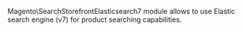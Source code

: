Magento\SearchStorefrontElasticsearch7 module allows to use Elastic search engine (v7) for product searching capabilities.
